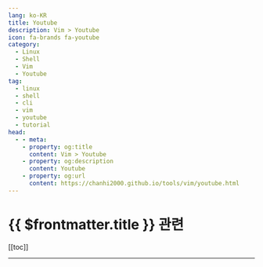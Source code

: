 ```yaml
---
lang: ko-KR
title: Youtube
description: Vim > Youtube
icon: fa-brands fa-youtube
category:
  - Linux
  - Shell
  - Vim
  - Youtube
tag:
  - linux
  - shell
  - cli
  - vim
  - youtube
  - tutorial
head:
  - - meta:
    - property: og:title
      content: Vim > Youtube
    - property: og:description
      content: Youtube
    - property: og:url
      content: https://chanhi2000.github.io/tools/vim/youtube.html
---
```


# {{ $frontmatter.title }} 관련

[[toc]]

---

<MyYouTubeItems jsonName="yu-TheVimeagen" /><!-- TheVimeagen -->
<MyYouTubeItems jsonName="yu-dreamsofcode" /><!-- Dreams of Code -->
<MyYouTubeItems jsonName="yu-SeniorMarsTries" /><!-- SeniorMars -->
<MyYouTubeItems jsonName="yu-LinuxNomad" /><!-- Linux Nomad -->
<MyYouTubeItems jsonName="yu-anthonygg_" /><!-- Anthony GG -->
<MyYouTubeItems jsonName="yu-maaslalani" /><!-- Maas Lalani -->
<MyYouTubeItems jsonName="yu-teej_dv" /><!-- TJ DeVries -->
<MyYouTubeItems jsonName="yu-cretezy" /><!-- Cretezy -->
<MyYouTubeItems jsonName="yu-joseanmartinez" /><!-- Josean Martinez -->
<MyYouTubeItems jsonName="yu-vimjoyer" /><!-- Vimjoyer -->
<MyYouTubeItems jsonName="yu-JakeBox0" /><!-- Jake B -->
<MyYouTubeItems jsonName="yu-mr_mux408" /><!-- Alex Mux -->
<MyYouTubeItems jsonName="yu-traap." /><!-- Traap -->
<MyYouTubeItems jsonName="yu-TechWithNich" /><!-- Tech With Nich -->
<MyYouTubeItems jsonName="yu-tech_craft" /><!-- Tech Craft -->
<MyYouTubeItems jsonName="yu-MissingSemester" /><!-- Missing Semester -->
<MyYouTubeItems jsonName="yu-thoughtbot" /><!-- thoughtbot -->
<MyYouTubeItems jsonName="yu-theurbanpenguin" /><!-- theurbanpenguin -->
<MyYouTubeItems jsonName="yu-MentalOutlaw" /><!-- Mental Outlaw -->
<MyYouTubeItems jsonName="yu-sagaratytube" /><!-- Dispatch -->
<MyYouTubeItems jsonName="yu-mischavandenburg" /><!-- Mischa van den Burg -->
<MyYouTubeItems jsonName="yu-typecraft_dev" /><!-- typecraft -->
<MyYouTubeItems jsonName="yu-teamjupeter9451" /><!-- Team Jupeter -->
<MyYouTubeItems jsonName="yu-ascourter" /><!-- Andrew Courter -->
<MyYouTubeItems jsonName="yu-fknight" /><!-- ForrestKnight -->
<MyYouTubeItems jsonName="yu-ThePrimeTimeagen" /><!-- ThePrimeTime -->

<TagLinks />
